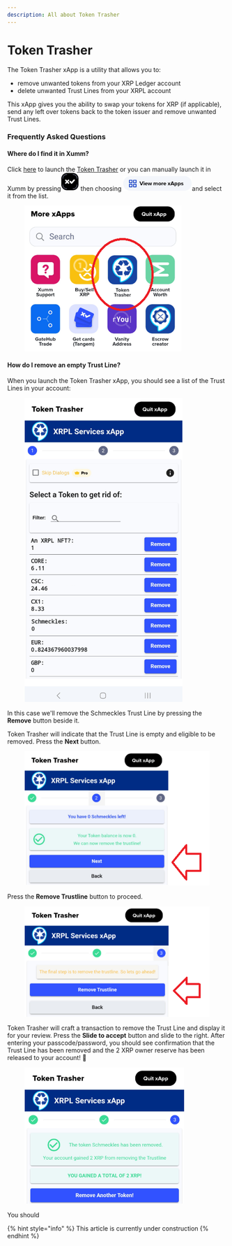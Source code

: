 ```yaml
---
description: All about Token Trasher
---
```


# Token Trasher

The Token Trasher xApp is a utility that allows you to:

* remove unwanted tokens from your XRP Ledger account
* delete unwanted Trust Lines from your XRPL account

This xApp gives you the ability to swap your tokens for XRP (if applicable), send any left over tokens back to the token issuer and remove unwanted Trust Lines.

### Frequently Asked Questions

#### Where do I find it in Xumm?

Click [here](https://xumm.app/detect/xapp:nixer.tokentrasher) to launch the [Token Trasher](https://xumm.app/detect/xapp:nixer.tokentrasher) or you can manually launch it in Xumm by pressing<img src="../../.gitbook/assets/image (5).png" alt="" data-size="line"> then choosing <img src="../../.gitbook/assets/image (3) (5).png" alt="" data-size="line">and select it from the list.

<figure><img src="../../.gitbook/assets/Token Trasher  (1).png" alt=""><figcaption></figcaption></figure>

#### How do I remove an empty Trust Line?

When you launch the Token Trasher xApp, you should see a list of the Trust Lines in your account:

<figure><img src="../../.gitbook/assets/Token Trasher .png" alt=""><figcaption></figcaption></figure>

In this case we'll remove the Schmeckles Trust Line by pressing the **Remove** button beside it.

Token Trasher will indicate that the Trust Line is empty and eligible to be removed. Press the **Next** button.

<figure><img src="../../.gitbook/assets/Token Trasher -1.png" alt=""><figcaption></figcaption></figure>

Press the **Remove Trustline** button to proceed.

<figure><img src="../../.gitbook/assets/Token Trasher -2.png" alt=""><figcaption></figcaption></figure>

Token Trasher will craft a transaction to remove the Trust Line and display it for your review. Press the **Slide to accept** button and slide to the right. After entering your passcode/password, you should see confirmation that the Trust Line has been removed and the 2 XRP owner reserve has been released to your account! 🎉

<figure><img src="../../.gitbook/assets/Token Trasher -3.png" alt=""><figcaption></figcaption></figure>

You should&#x20;



{% hint style="info" %}
This article is currently under construction
{% endhint %}
